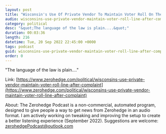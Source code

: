 ```yaml
---
layout: post
title: "Wisconsin's Use Of Private Vendor To Maintain Voter Roll On The Line After Complaint"
audio: wisconsins-use-private-vendor-maintain-voter-roll-line-after-complaint-0
category: political
desc: "&quot;The language of the law is plain....&quot;"
duration: 00:03:36
length: 216
datetime: Tue, 20 Sep 2022 22:45:00 +0000
tags: podcast
guid: wisconsins-use-private-vendor-maintain-voter-roll-line-after-complaint-0
order: 0
---
```

&quot;The language of the law is plain....&quot;

Link: [https://www.zerohedge.com/political/wisconsins-use-private-vendor-maintain-voter-roll-line-after-complaint](https://www.zerohedge.com/political/wisconsins-use-private-vendor-maintain-voter-roll-line-after-complaint)

About: The Zerohedge Podcast is a non-commercial, automated program, designed to give people a way to get news from Zerohedge in an audio format.  I am actively working on tweaking and improving the setup to create a better listening experience (September 2022).  Suggestions are welcome: [zerohedgePodcast@outlook.com](mailto:zerohedgePodcast@outlook.com)